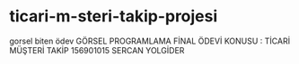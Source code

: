 # ticari-m-steri-takip-projesi
gorsel biten ödev
GÖRSEL PROGRAMLAMA FİNAL ÖDEVİ
KONUSU : TİCARİ MÜŞTERİ TAKİP
156901015
SERCAN YOLGİDER
